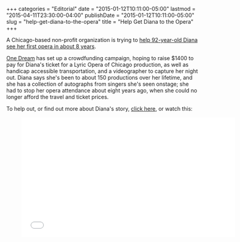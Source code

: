 +++
categories = "Editorial"
date = "2015-01-12T10:11:00-05:00"
lastmod = "2015-04-11T23:30:00-04:00"
publishDate = "2015-01-12T10:11:00-05:00"
slug = "help-get-diana-to-the-opera"
title = "Help Get Diana to the Opera"
+++

<p>A Chicago-based non-profit organization is trying to <a href="https://oneseniordream.org/send-diana-opera/" target="_blank">help 92-year-old Diana see her first opera in about 8 years</a>.</p><p><a href="https://oneseniordream.org/send-diana-opera/" target="_blank">One Dream</a> has set up a crowdfunding campaign, hoping to raise&nbsp;$1400 to pay for Diana's ticket for a Lyric Opera of Chicago production, as well as handicap accessible transportation, and a videographer to capture her night out. Diana says she's been to about 150 productions over her lifetime, and she has a collection of autographs from singers she's seen onstage; she had to stop her opera attendance&nbsp;about eight years ago, when she could no longer afford the travel and ticket prices.</p><p>To help out, or find out more about Diana's story, <a href="https://oneseniordream.org/send-diana-opera/" target="_blank">click here</a>, or&nbsp;watch this:</p><p><figure data-type="video"><iframe src="//www.youtube.com/embed/2OX9OUn_JM0" width="560" height="315" frameborder="0" allowfullscreen="allowfullscreen"></iframe></figure></p>
